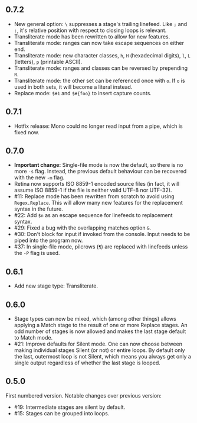 ## 0.7.2

- New general option: `\` suppresses a stage's trailing linefeed. Like `;` and `:`, it's relative position with respect to closing loops is relevant.
- Transliterate mode has been rewritten to allow for new features.
- Transliterate mode: ranges can now take escape sequences on either end.
- Transliterate mode: new character classes, `h`, `H` (hexadecimal digits), `l`, `L` (letters), `p` (printable ASCII).
- Transliterate mode: ranges and classes can be reversed by prepending `R`.
- Transliterate mode: the other set can be referenced once with `o`. If `o` is used in both sets, it will become a literal instead.
- Replace mode: `$#1` and `$#{foo}` to insert capture counts.

## 0.7.1

- Hotfix release: Mono could no longer read input from a pipe, which is fixed now.

## 0.7.0

- **Important change:** Single-file mode is now the default, so there is no more `-s` flag. Instead, the previous default behaviour can be recovered with the new `-m` flag.
- Retina now supports ISO 8859-1 encoded source files (in fact, it will assume ISO 8859-1 if the file is neither valid UTF-8 nor UTF-32).
- #11: Replace mode has been rewritten from scratch to avoid using `Regex.Replace`. This will allow many new features for the replacement syntax in the future.
- #22: Add `$n` as an escape sequence for linefeeds to replacement syntax.
- #29: Fixed a bug with the overlapping matches option `&`.
- #30: Don't block for input if invoked from the console. Input needs to be piped into the program now.
- #37: In single-file mode, pilcrows (`¶`) are replaced with linefeeds unless the `-P` flag is used.

## 0.6.1

- Add new stage type: Transliterate.

## 0.6.0

- Stage types can now be mixed, which (among other things) allows applying a 
  Match stage to the result of one or more Replace stages. An odd number of
  stages is now allowed and makes the last stage default to Match mode.
- #21: Improve defaults for Silent mode. One can now choose between making
  individual stages Silent (or not) or entire loops. By default only the
  last, outermost loop is not Silent, which means you always get only a
  single output regardless of whether the last stage is looped.

## 0.5.0

First numbered version. Notable changes over previous version:

- #19: Intermediate stages are silent by default.
- #15: Stages can be grouped into loops.